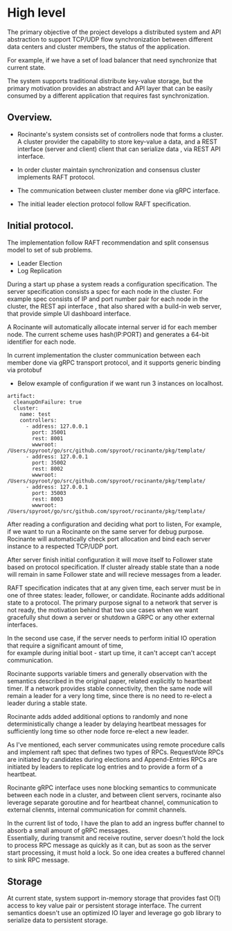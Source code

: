 # High level

The primary objective of the project develops a distributed system and API abstraction to support 
TCP/UDP flow synchronization between different data centers and cluster members, 
the status of the application.

For example, if we have a set of load balancer that need synchronize that current state.
 
The system supports traditional distribute key-value storage, but the primary motivation provides an 
abstract and API layer that can be easily consumed by a different application 
that requires fast synchronization. 


## Overview. 

* Rocinante's system consists set of controllers node that forms a cluster. A cluster provider the 
capability to store key-value a data, and a REST interface (server and client) client 
that can serialize data , via REST API interface.

* In order cluster maintain synchronization and consensus cluster implements RAFT protocol. 

* The communication between cluster member done via gRPC interface.

* The initial leader election protocol follow RAFT specification.  


## Initial protocol.

The implementation follow RAFT recommendation and split consensus model to set of sub
problems.

* Leader Election
* Log Replication

During a start up phase a system reads a configuration specification.  The server specification 
consists a spec for each node in the cluster. For example spec consists of IP and port number pair 
for each node in the cluster, the REST api interface , that also shared with a build-in 
web server, that provide simple UI dashboard interface.

A Rocinante will automatically allocate internal server id for each member node.  The current scheme 
uses hash(IP:PORT) and generates a 64-bit identifier for each node.

In current implementation the cluster communication between each member done via gRPC transport 
protocol, and it supports generic binding via protobuf

* Below example of configuration if we want run 3 instances on localhost.

```
artifact:
  cleanupOnFailure: true
  cluster:
    name: test
    controllers:
      - address: 127.0.0.1
        port: 35001
        rest: 8001
        wwwroot: /Users/spyroot/go/src/github.com/spyroot/rocinante/pkg/template/
      - address: 127.0.0.1
        port: 35002
        rest: 8002
        wwwroot: /Users/spyroot/go/src/github.com/spyroot/rocinante/pkg/template/
      - address: 127.0.0.1
        port: 35003
        rest: 8003
        wwwroot: /Users/spyroot/go/src/github.com/spyroot/rocinante/pkg/template/
```

After reading a configuration and deciding what port to listen, For example, if we want to run a Rocinante 
on the same server for debug purpose. Rocinante will automatically check port allocation and bind each server 
instance to a respected TCP/UDP port.

After server finish initial configuration it will move itself to Follower state based on protocol specification.
If cluster already stable state than a node will remain in same Follower state and will recieve messages 
from a leader.

RAFT specification indicates that at any given time, each server must be in one of three states: leader, follower, 
or candidate. Rocinante adds additional state to a protocol. The primary purpose signal to a network that server 
is not ready,  the motivation behind that two use cases when we want gracefully shut down a server or 
shutdown a GRPC or any other external interfaces.

In the second use case,  if the server needs to perform initial IO operation that require a significant amount of time,  
for example during initial boot - start up time, it can't accept can't accept communication.

Rocinante supports variable timers and generally observation with the semantics described in the original  paper, 
related explicitly to heartbeat timer. If a network provides stable connectivity, then the same node will remain 
a leader for a very long time, since there is no need to re-elect a leader during a stable state.

Rocinante adds added additional options to randomly and none deterministically change a leader by delaying heartbeat 
messages for sufficiently long time so other node force re-elect a new leader. 

As I've mentioned, each server communicates using remote procedure calls and implement raft spec that 
defines two types of RPCs. RequestVote RPCs are initiated by candidates during elections  and Append-Entries 
RPCs are initiated by leaders to replicate log entries and to provide a form of a heartbeat.

Rocinante gRPC interface uses none blocking semantics to communicate between each node in a cluster, and between client 
servers,  rocinante also leverage separate goroutine and for heartbeat channel, communication to external cliennts,
internal communication for commit channels.

In the current list of todo, I have the plan to add an ingress buffer channel to absorb a small amount of gRPC messages.    
Essentially, during transmit and receive routine, server doesn't hold the lock to process RPC message as quickly as 
it can, but as soon as the server start processing, it must hold a lock.  So one idea creates a buffered 
channel to sink RPC message.  


## Storage
 
At current state, system support in-memory storage that provides fast O(1) access to key value pair 
or persistent storage interface.  The current semantics doesn't use an optimized IO layer and 
leverage go gob library to serialize data to persistent storage.
